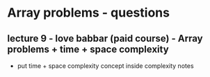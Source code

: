# Array problems - questions

## lecture 9 - love babbar (paid course) - Array problems + time + space complexity

- put time + space complexity concept inside complexity notes 


